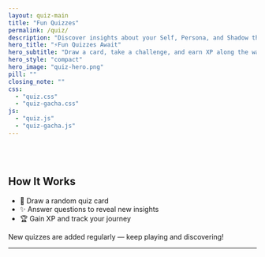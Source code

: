 ```yaml
---
layout: quiz-main
title: "Fun Quizzes"
permalink: /quiz/
description: "Discover insights about your Self, Persona, and Shadow through playful quizzes."
hero_title: "⚡Fun Quizzes Await"
hero_subtitle: "Draw a card, take a challenge, and earn XP along the way."
hero_style: "compact" 
hero_image: "quiz-hero.png"
pill: ""
closing_note: ""
css:
  - "quiz.css"
  - "quiz-gacha.css"
js:
  - "quiz.js"
  - "quiz-gacha.js"
---
```

<br><br>
## How It Works
- 🎴 Draw a random quiz card  
- ✨ Answer questions to reveal new insights  
- 🏆 Gain XP and track your journey  

New quizzes are added regularly — keep playing and discovering!

---

